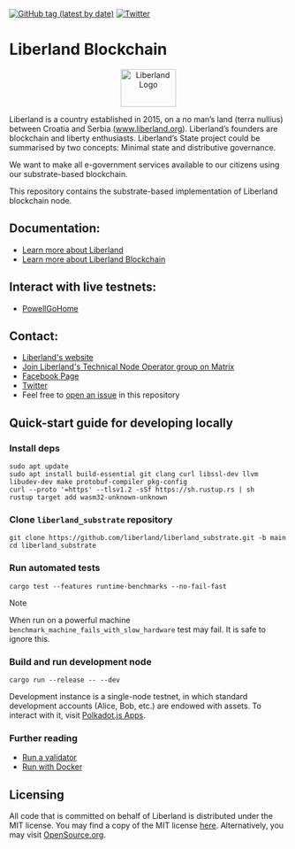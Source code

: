 [![GitHub tag (latest by date)](https://img.shields.io/github/v/tag/liberland/liberland_substrate)](https://github.com/liberland/liberland_substrate/tags) [![Twitter](https://img.shields.io/badge/Twitter-gray?logo=twitter)](https://twitter.com/Liberland_org)

# Liberland Blockchain
<p>
<center>
   <img src="https://lgl.liberland.org/uploads/-/system/appearance/header_logo/1/Liberland_vlajka.png" alt="Liberland Logo" style="height: 68px; width:100px;"/>

</center>
</p>

Liberland is a country established in 2015, on a no man’s land (terra nullius) between Croatia and Serbia (www.liberland.org). Liberland’s founders are blockchain and liberty enthusiasts. Liberland’s State project could be summarised by two concepts: Minimal state and distributive governance.

We want to make all e-government services available to our citizens using our substrate-based blockchain.

This repository contains the substrate-based implementation of Liberland blockchain node.

## Documentation:
* [Learn more about Liberland](https://liberland-1.gitbook.io/wiki/)
* [Learn more about Liberland Blockchain](https://liberland-1.gitbook.io/wiki/v/public-documents/blockchain)

## Interact with live testnets:
* [PowellGoHome](https://polkadot.js.org/apps/?rpc=wss%253A%252F%252Ftestchain.liberland.org)

## Contact:
* [Liberland's website](https://liberland.org/)
* [Join Liberland's Technical Node Operator group on Matrix](https://matrix.to/#/!YzbTfsgCDANzhNLYpW:matrix.org?via=matrix.org)
* [Facebook Page](https://www.facebook.com/liberland)
* [Twitter](https://twitter.com/Liberland_org)
* Feel free to [open an issue](https://github.com/liberland/liberland_substrate/issues/new) in this repository

## Quick-start guide for developing locally

### Install deps
```
sudo apt update
sudo apt install build-essential git clang curl libssl-dev llvm libudev-dev make protobuf-compiler pkg-config
curl --proto '=https' --tlsv1.2 -sSf https://sh.rustup.rs | sh
rustup target add wasm32-unknown-unknown
```

### Clone `liberland_substrate` repository
```
git clone https://github.com/liberland/liberland_substrate.git -b main
cd liberland_substrate
```

### Run automated tests
```
cargo test --features runtime-benchmarks --no-fail-fast
```
> [!NOTE]
> When run on a powerful machine `benchmark_machine_fails_with_slow_hardware`
> test may fail. It is safe to ignore this.

### Build and run development node
```
cargo run --release -- --dev
```

Development instance is a single-node testnet, in which standard development
accounts (Alice, Bob, etc.) are endowed with assets. To interact with it, visit
[Polkadot.js Apps](https://polkadot.js.org/apps/?rpc=ws://localhost:9944).

### Further reading
* [Run a validator](https://liberland-1.gitbook.io/wiki/v/public-documents/blockchain/for-validators-nominators-and-stakers/run_a_validator)
* [Run with Docker](https://liberland-1.gitbook.io/wiki/v/public-documents/blockchain/for-developers-and-testers/docker)


## Licensing
All code that is committed on behalf of Liberland is distributed under the MIT license.
You may find a copy of the MIT license [here](https://github.com/liberland/liberland_substrate/blob/main/LICENSE-MIT). Alternatively, you may visit [OpenSource.org](https://opensource.org/licenses/MIT).
